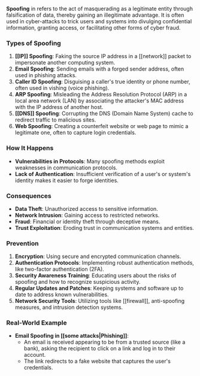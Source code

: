 **Spoofing** in refers to the act of masquerading as a legitimate entity through falsification of data, thereby gaining an illegitimate advantage. It is often used in cyber-attacks to trick users and systems into divulging confidential information, granting access, or facilitating other forms of cyber fraud.

### Types of Spoofing

1. **[[IP]] Spoofing**: Faking the source IP address in a [[network]] packet to impersonate another computing system.
2. **Email Spoofing**: Sending emails with a forged sender address, often used in phishing attacks.
3. **Caller ID Spoofing**: Disguising a caller's true identity or phone number, often used in vishing (voice phishing).
4. **ARP Spoofing**: Misleading the Address Resolution Protocol (ARP) in a local area network (LAN) by associating the attacker's MAC address with the IP address of another host.
5. **[[DNS]] Spoofing**: Corrupting the DNS (Domain Name System) cache to redirect traffic to malicious sites.
6. **Web Spoofing**: Creating a counterfeit website or web page to mimic a legitimate one, often to capture login credentials.

### How It Happens

- **Vulnerabilities in Protocols**: Many spoofing methods exploit weaknesses in communication protocols.
- **Lack of Authentication**: Insufficient verification of a user's or system's identity makes it easier to forge identities.

### Consequences

- **Data Theft**: Unauthorized access to sensitive information.
- **Network Intrusion**: Gaining access to restricted networks.
- **Fraud**: Financial or identity theft through deceptive means.
- **Trust Exploitation**: Eroding trust in communication systems and entities.

### Prevention

1. **Encryption**: Using secure and encrypted communication channels.
2. **Authentication Protocols**: Implementing robust authentication methods, like two-factor authentication (2FA).
3. **Security Awareness Training**: Educating users about the risks of spoofing and how to recognize suspicious activity.
4. **Regular Updates and Patches**: Keeping systems and software up to date to address known vulnerabilities.
5. **Network Security Tools**: Utilizing tools like [[firewall]], anti-spoofing measures, and intrusion detection systems.

### Real-World Example

- **Email Spoofing in [[some attacks|Phishing]]**:
    - An email is received appearing to be from a trusted source (like a bank), asking the recipient to click on a link and log in to their account.
    - The link redirects to a fake website that captures the user's credentials.